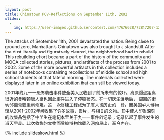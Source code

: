 ```yaml
---
layout: post
title: Chinatown POV-Reflections on September 11th, 2002
slides:
  -
    img: https://user-images.githubusercontent.com/47676628/72847207-12f0dc00-3c70-11ea-9c02-fb51a03fcf93.jpg
---
```


The attacks of September 11th, 2001 devastated the nation. Being close to ground zero, Manhattan’s Chinatown was also brought to a standstill.  After the dust literally and figuratively cleared, the neighborhood had to rebuild.  This rebuilding effort became a part of the history of the community and MOCA collected stories, pictures, and artifacts of the process from 2001 to 2002.  Some of the more powerful artifacts in this collection included a series of notebooks containing recollections of middle school and high school students of that fateful morning.  The materials collected were displayed later in an [online exhibition](http://911chinatown.mocanyc.org/) that can still be viewed today.

2001年的九一一恐怖袭击事件使全美人民收到了前所未有的惊吓。离原爆点距离很近的曼哈顿唐人街也因此事件进入了停顿状态。在一切灰尘落地后， 周围的街坊邻里需要重新修建。这一次修建工程成为了唐人街历史的一段，而美国华人博物馆从2001-2002年间收集了许多故事，图片，与相关的文物。其中使人印象深刻的收集品包括了中学生在笔记本里关于九一一事件的记录；记录忆起了事件发生的当天早晨。此次收集的文物而后被博物馆载入[网站](http://911chinatown.mocanyc.org/)展出，至今亦在。

{% include slideshow.html %}
